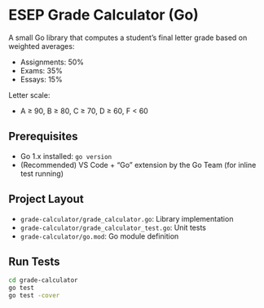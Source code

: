 # ESEP Grade Calculator (Go)

A small Go library that computes a student’s final letter grade based on weighted averages:
- Assignments: 50%
- Exams: 35%
- Essays: 15%

Letter scale:
- A ≥ 90, B ≥ 80, C ≥ 70, D ≥ 60, F < 60

## Prerequisites
- Go 1.x installed: `go version`
- (Recommended) VS Code + “Go” extension by the Go Team (for inline test running)

## Project Layout
- `grade-calculator/grade_calculator.go`: Library implementation
- `grade-calculator/grade_calculator_test.go`: Unit tests
- `grade-calculator/go.mod`: Go module definition

## Run Tests
```bash
cd grade-calculator
go test
go test -cover
